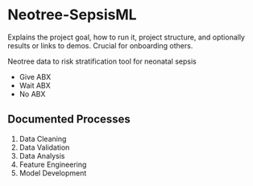 # Neotree-SepsisML
Explains the project goal, how to run it, project structure, and optionally results or links to demos. Crucial for onboarding others.

Neotree data to risk stratification tool for neonatal sepsis

- Give ABX
- Wait ABX
- No ABX

## Documented Processes
1. Data Cleaning
2. Data Validation
3. Data Analysis
4. Feature Engineering
5. Model Development


